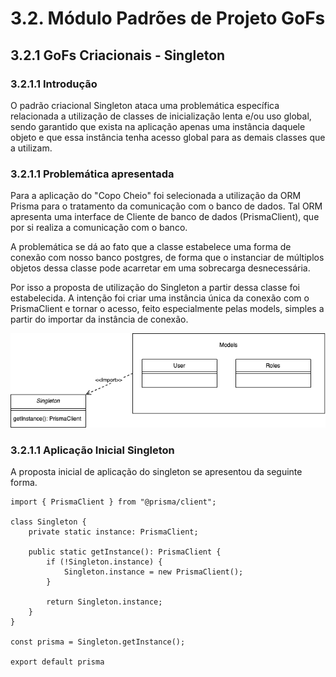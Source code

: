 # 3.2. Módulo Padrões de Projeto GoFs

## 3.2.1 GoFs Criacionais - Singleton

### 3.2.1.1 Introdução

O padrão criacional Singleton ataca uma problemática específica relacionada a utilização de classes de inicialização lenta e/ou uso global, sendo garantido que exista na aplicação apenas uma instância daquele objeto e que essa instância tenha acesso global para as demais classes que a utilizam.

### 3.2.1.1 Problemática apresentada 

Para a aplicação do "Copo Cheio" foi selecionada a utilização da ORM Prisma para o tratamento da comunicação com o banco de dados. Tal ORM apresenta uma interface de Cliente de banco de dados (PrismaClient), que por si realiza a comunicação com o banco.

A problemática se dá ao fato que a classe estabelece uma forma de conexão com nosso banco postgres, de forma que o instanciar de múltiplos objetos dessa classe pode acarretar em uma sobrecarga desnecessária.

Por isso a proposta de utilização do Singleton a partir dessa classe foi estabelecida. A intenção foi criar uma instância única da conexão com o PrismaClient e tornar o acesso, feito especialmente pelas models, simples a partir do importar da instância de conexão.


![Singleton](../Base/assets/Gofs/Singleton.png)

### 3.2.1.1 Aplicação Inicial Singleton 

A proposta inicial de aplicação do singleton se apresentou da seguinte forma.

```
import { PrismaClient } from "@prisma/client";

class Singleton {
    private static instance: PrismaClient;

    public static getInstance(): PrismaClient {
        if (!Singleton.instance) {
            Singleton.instance = new PrismaClient();
        }

        return Singleton.instance;
    }
}

const prisma = Singleton.getInstance();

export default prisma
```
